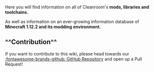Here you will find information on all of Cleanroom's **mods, libraries and toolchains.**

As well as information on an ever-growing information database of **Minecraft 1.12.2 and its modding environment.**

## ^^Contribution^^

If you want to contribute to this wiki, please head towards our [:fontawesome-brands-github: GitHub Repository](https://github.com/CleanroomMC/Encyclopedia) and open up a Pull Request!
